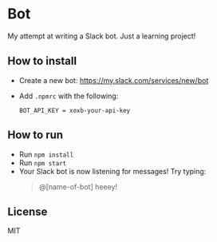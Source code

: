 # Bot

My attempt at writing a Slack bot. Just a learning project!

## How to install
* Create a new bot: https://my.slack.com/services/new/bot
* Add `.npmrc` with the following:

  ```shell
  BOT_API_KEY = xoxb-your-api-key
  ```

## How to run
* Run `npm install`
* Run `npm start`
* Your Slack bot is now listening for messages! Try typing:
  > @[name-of-bot] heeey!

## License
MIT
